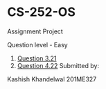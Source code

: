 # CS-252-OS
Assignment Project

Question level - Easy

1. [Question 3.21](/3.21)
2. [Question 4.22](/4.22)
Submitted by:

Kashish Khandelwal
201ME327
